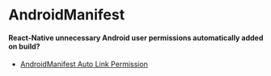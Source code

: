 # AndroidManifest

#### React-Native unnecessary Android user permissions automatically added on build?

- [AndroidManifest Auto Link Permission](https://stackoverflow.com/questions/33728382/react-native-unnecessary-android-user-permissions-automatically-added-on-build)